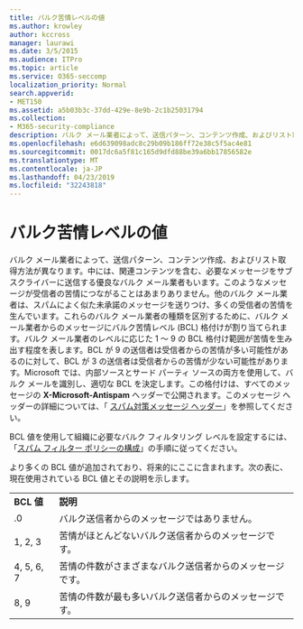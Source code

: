 ```yaml
---
title: バルク苦情レベルの値
ms.author: krowley
author: kccross
manager: laurawi
ms.date: 3/5/2015
ms.audience: ITPro
ms.topic: article
ms.service: O365-seccomp
localization_priority: Normal
search.appverid:
- MET150
ms.assetid: a5b03b3c-37dd-429e-8e9b-2c1b25031794
ms.collection:
- M365-security-compliance
description: バルク メール業者によって、送信パターン、コンテンツ作成、およびリスト取得方法が異なります。 中には、関連コンテンツを含む、必要なメッセージをサブスクライバーに送信する優良なバルク メール業者もいます。 このようなメッセージが受信者の苦情につながることはあまりありません。 他のバルク メール業者は、スパムによく似た未承諾のメッセージを送りつけ、多くの受信者の苦情を生んでいます。 これらのバルク メール業者の種類を区別するために、バルク メール業者からのメッセージにバルク苦情レベル (BCL) 格付けが割り当てられます。 バルク メール業者のレベルに応じた 1 ～ 9 の BCL 格付け範囲が苦情を生み出す程度を表します。 BCL が 9 の送信者は受信者からの苦情が多い可能性があるのに対して、BCL が 3 の送信者は受信者からの苦情が少ない可能性があります。 Microsoft では、内部ソースとサード パーティ ソースの両方を使用して、バルク メールを識別し、適切な BCL を決定します。 この格付けは、すべてのメッセージの X-Microsoft-Antispam ヘッダーで公開されます。 このメッセージ ヘッダーの詳細については、「 スパム対策メッセージ ヘッダー」を参照してください。
ms.openlocfilehash: e6d639098adc8c29b09b186ff72e38c5f5ac4e81
ms.sourcegitcommit: 0017dc6a5f81c165d9dfd88be39a6bb17856582e
ms.translationtype: MT
ms.contentlocale: ja-JP
ms.lasthandoff: 04/23/2019
ms.locfileid: "32243818"
---
```

# <a name="bulk-complaint-level-values"></a>バルク苦情レベルの値

バルク メール業者によって、送信パターン、コンテンツ作成、およびリスト取得方法が異なります。中には、関連コンテンツを含む、必要なメッセージをサブスクライバーに送信する優良なバルク メール業者もいます。このようなメッセージが受信者の苦情につながることはあまりありません。他のバルク メール業者は、スパムによく似た未承諾のメッセージを送りつけ、多くの受信者の苦情を生んでいます。これらのバルク メール業者の種類を区別するために、バルク メール業者からのメッセージにバルク苦情レベル (BCL) 格付けが割り当てられます。バルク メール業者のレベルに応じた 1 ～ 9 の BCL 格付け範囲が苦情を生み出す程度を表します。BCL が 9 の送信者は受信者からの苦情が多い可能性があるのに対して、BCL が 3 の送信者は受信者からの苦情が少ない可能性があります。Microsoft では、内部ソースとサード パーティ ソースの両方を使用して、バルク メールを識別し、適切な BCL を決定します。この格付けは、すべてのメッセージの **X-Microsoft-Antispam** ヘッダーで公開されます。このメッセージ ヘッダーの詳細については、「 [スパム対策メッセージ ヘッダー](anti-spam-message-headers.md)」を参照してください。 
  
BCL 値を使用して組織に必要なバルク フィルタリング レベルを設定するには、「[スパム フィルター ポリシーの構成](configure-your-spam-filter-policies.md)」の手順に従ってください。
  
より多くの BCL 値が追加されており、将来的にここに含まれます。次の表に、現在使用されている BCL 値とその説明を示します。
  
|||
|:-----|:-----|
|**BCL 値** <br/> |**説明** <br/> |
|.0  <br/> |バルク送信者からのメッセージではありません。  <br/> |
|1, 2, 3  <br/> |苦情がほとんどないバルク送信者からのメッセージです。  <br/> |
|4, 5, 6, 7  <br/> |苦情の件数がさまざまなバルク送信者からのメッセージです。  <br/> |
|8, 9  <br/> |苦情の件数が最も多いバルク送信者からのメッセージです。  <br/> |
   


